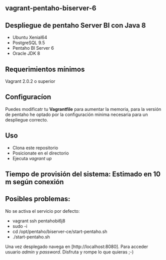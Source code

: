 ## vagrant-pentaho-biserver-6
## Despliegue de pentaho Server BI con Java 8

* Ubuntu Xenial64
* PostgreSQL 9.5
* Pentaho BI Server 6
* Oracle JDK 8

## Requerimientos mínimos

Vagrant 2.0.2 o superior

## Configuracíon

Puedes modificatr tu **Vagrantfile** para aumentar la memoria, para la versión de pentaho he optado por la configuración minima necesaria para un despliegue correcto.

## Uso

* Clona este repositorio
* Posicionate en el directorio 
* Ejecuta *vagrant up*

## Tiempo de provisión del sistema: Estimado en 10 m según conexión

## Posibles problemas: 

No se activa el servicio por defecto:

* vagrant ssh pentahobi6j8
* sudo -i
* cd /opt/pentaho/biserver-ce/start-pentaho.sh 
* ./start-pentaho.sh

Una vez desplegado navega en [http://localhost:8080]. Para acceder usuario *admin* y *password*. 
Disfruta y rompe lo que quieras ;-)

